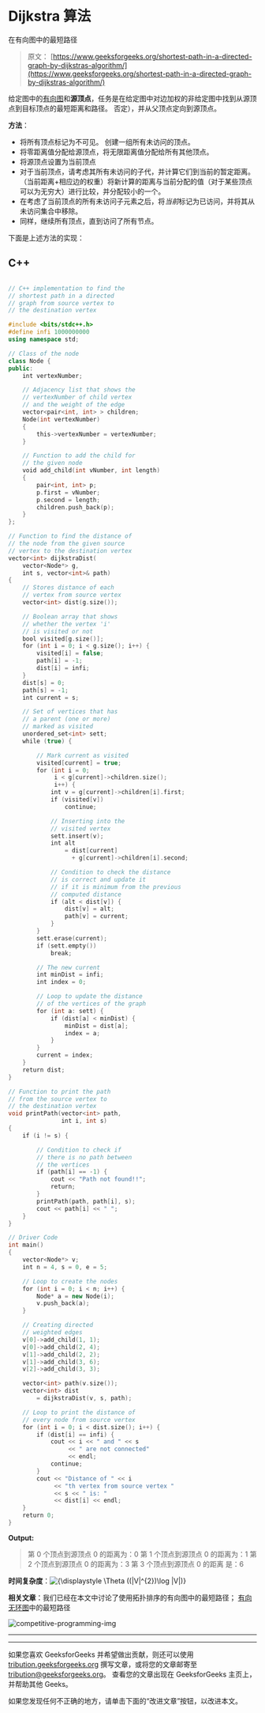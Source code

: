 # Dijkstra 算法

在有向图中的最短路径

> 原文： [https://www.geeksforgeeks.org/shortest-path-in-a-directed-graph-by-dijkstras-algorithm/](https://www.geeksforgeeks.org/shortest-path-in-a-directed-graph-by-dijkstras-algorithm/)

给定图中的[有向图](https://www.geeksforgeeks.org/euler-circuit-directed-graph/)和**源顶点**，任务是在给定图中对边加权的非给定图中找到从源顶点到目标顶点的最短距离和路径。 否定），并从父顶点定向到源顶点。

**方法**：

*   将所有顶点标记为不可见。 创建一组所有未访问的顶点。
*   将零距离值分配给源顶点，将无限距离值分配给所有其他顶点。
*   将源顶点设置为当前顶点
*   对于当前顶点，请考虑其所有未访问的子代，并计算它们到当前的暂定距离。 （当前距离+相应边的权重）将新计算的距离与当前分配的值（对于某些顶点可以为无穷大）进行比较，并分配较小的一个。
*   在考虑了当前顶点的所有未访问子元素之后，将*当前*标记为已访问，并将其从未访问集合中移除。
*   同样，继续所有顶点，直到访问了所有节点。

下面是上述方法的实现：

## C++

```cpp

// C++ implementation to find the 
// shortest path in a directed 
// graph from source vertex to 
// the destination vertex 

#include <bits/stdc++.h> 
#define infi 1000000000 
using namespace std; 

// Class of the node 
class Node { 
public: 
    int vertexNumber; 

    // Adjacency list that shows the 
    // vertexNumber of child vertex 
    // and the weight of the edge 
    vector<pair<int, int> > children; 
    Node(int vertexNumber) 
    { 
        this->vertexNumber = vertexNumber; 
    } 

    // Function to add the child for 
    // the given node 
    void add_child(int vNumber, int length) 
    { 
        pair<int, int> p; 
        p.first = vNumber; 
        p.second = length; 
        children.push_back(p); 
    } 
}; 

// Function to find the distance of 
// the node from the given source 
// vertex to the destination vertex 
vector<int> dijkstraDist( 
    vector<Node*> g, 
    int s, vector<int>& path) 
{ 
    // Stores distance of each 
    // vertex from source vertex 
    vector<int> dist(g.size()); 

    // Boolean array that shows 
    // whether the vertex 'i' 
    // is visited or not 
    bool visited[g.size()]; 
    for (int i = 0; i < g.size(); i++) { 
        visited[i] = false; 
        path[i] = -1; 
        dist[i] = infi; 
    } 
    dist[s] = 0; 
    path[s] = -1; 
    int current = s; 

    // Set of vertices that has 
    // a parent (one or more) 
    // marked as visited 
    unordered_set<int> sett; 
    while (true) { 

        // Mark current as visited 
        visited[current] = true; 
        for (int i = 0; 
             i < g[current]->children.size(); 
             i++) { 
            int v = g[current]->children[i].first; 
            if (visited[v]) 
                continue; 

            // Inserting into the 
            // visited vertex 
            sett.insert(v); 
            int alt 
                = dist[current] 
                  + g[current]->children[i].second; 

            // Condition to check the distance 
            // is correct and update it 
            // if it is minimum from the previous 
            // computed distance 
            if (alt < dist[v]) { 
                dist[v] = alt; 
                path[v] = current; 
            } 
        } 
        sett.erase(current); 
        if (sett.empty()) 
            break; 

        // The new current 
        int minDist = infi; 
        int index = 0; 

        // Loop to update the distance 
        // of the vertices of the graph 
        for (int a: sett) { 
            if (dist[a] < minDist) { 
                minDist = dist[a]; 
                index = a; 
            } 
        } 
        current = index; 
    } 
    return dist; 
} 

// Function to print the path 
// from the source vertex to 
// the destination vertex 
void printPath(vector<int> path, 
               int i, int s) 
{ 
    if (i != s) { 

        // Condition to check if 
        // there is no path between 
        // the vertices 
        if (path[i] == -1) { 
            cout << "Path not found!!"; 
            return; 
        } 
        printPath(path, path[i], s); 
        cout << path[i] << " "; 
    } 
} 

// Driver Code 
int main() 
{ 
    vector<Node*> v; 
    int n = 4, s = 0, e = 5; 

    // Loop to create the nodes 
    for (int i = 0; i < n; i++) { 
        Node* a = new Node(i); 
        v.push_back(a); 
    } 

    // Creating directed 
    // weighted edges 
    v[0]->add_child(1, 1); 
    v[0]->add_child(2, 4); 
    v[1]->add_child(2, 2); 
    v[1]->add_child(3, 6); 
    v[2]->add_child(3, 3); 

    vector<int> path(v.size()); 
    vector<int> dist 
        = dijkstraDist(v, s, path); 

    // Loop to print the distance of 
    // every node from source vertex 
    for (int i = 0; i < dist.size(); i++) { 
        if (dist[i] == infi) { 
            cout << i << " and " << s 
                 << " are not connected"
                 << endl; 
            continue; 
        } 
        cout << "Distance of " << i 
             << "th vertex from source vertex "
             << s << " is: "
             << dist[i] << endl; 
    } 
    return 0; 
} 

```

**Output:**

> 第 0 个顶点到源顶点 0 的距离为：0
> 第 1 个顶点到源顶点 0 的距离为：1
> 第 2 个顶点到源顶点 0 的距离为：3
> 第 3 个顶点到源顶点 0 的距离 是：6

**时间复杂度**：![{\displaystyle \Theta ((|V|^{2})\log |V|)}](img/72fce0050b803ab4d702aea619568a1a.png "Rendered by QuickLaTeX.com")

**相关文章**：我们已经在本文中讨论了使用拓扑排序的有向图中的最短路径； [有向无环图](https://www.geeksforgeeks.org/shortest-path-for-directed-acyclic-graphs/)中的最短路径

![competitive-programming-img](img/5211864e7e7a28eeeb039fa5d6073a24.png)

* * *

* * *

如果您喜欢 GeeksforGeeks 并希望做出贡献，则还可以使用 [tribution.geeksforgeeks.org](https://contribute.geeksforgeeks.org/) 撰写文章，或将您的文章邮寄至 tribution@geeksforgeeks.org。 查看您的文章出现在 GeeksforGeeks 主页上，并帮助其他 Geeks。

如果您发现任何不正确的地方，请单击下面的“改进文章”按钮，以改进本文。